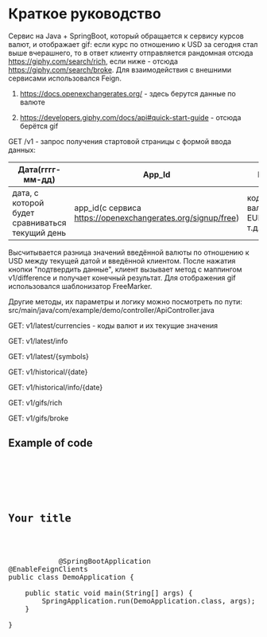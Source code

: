 # Краткое руководство

Cервис на Java + SpringBoot, который обращается к сервису курсов валют, и отображает gif:
если курс по отношению к USD за сегодня стал выше вчерашнего, то в ответ клиенту отправляется рандомная отсюда https://giphy.com/search/rich,
если ниже - отсюда https://giphy.com/search/broke. Для взаимодействия с внешними сервисами использовался Feign.

1) https://docs.openexchangerates.org/ - здесь берутся данные по валюте

2) https://developers.giphy.com/docs/api#quick-start-guide - отсюда берётся gif

GET /v1 - запрос получения стартовой страницы с формой ввода данных: 

| Дата(гггг-мм-дд)                               | App_Id                                                     | Валюта                          |
| -------------                                  | --------------                                             | --------                        |
| дата, с которой будет сравниваться текущий день| app_id(с сервиса https://openexchangerates.org/signup/free)| код валюты(RUB, EUR, BTC и т.д.)|

Высчитывается разница значений введённой валюты по отношению к USD между текущей датой и введённой клиентом. 
После нажатия кнопки "подтвердить данные", клиент вызывает метод с маппингом v1/difference и получает конечный результат. Для отображения gif использовался шаблонизатор FreeMarker.

Другие методы, их параметры и логику можно посмотреть по пути: src/main/java/com/example/demo/controller/ApiController.java

GET: v1/latest/currencies - коды валют и их текущие значения

GET: v1/latest/info

GET: v1/latest/{symbols}

GET: v1/historical/{date} 

GET: v1/historical/info/{date}

GET: v1/gifs/rich

GET: v1/gifs/broke


<h2>Example of code</h2>

<pre>
    <div class="container">
        <div class="block two first">
            <h2>Your title</h2>
            <div class="wrap">
            @SpringBootApplication
@EnableFeignClients
public class DemoApplication {

	public static void main(String[] args) {
		SpringApplication.run(DemoApplication.class, args);
	}

}

            </div>
        </div>
    </div>
</pre>
